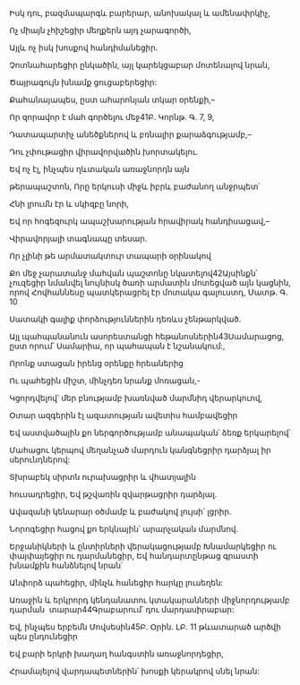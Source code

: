 Իսկ դու, բազմապարգև բարերար, անոխակալ և ամենափրկիչ,

Ոչ միայն չհիշեցիր մեղքերն այդ չարագործի,

Այլև ոչ իսկ խոսքով հանդիմանեցիր.

Չոտնահարեցիր ընկածին, այլ կարեկցաբար մոտենալով նրան,

Ծայրագույն խնամք ցուցաբերեցիր:

Քահանայապես, ըստ ահարոնյան տկար օրենքի,–

Որ զորավոր է մահ գործելու մեջ41Բ. Կորնթ. Գ. 7, 9,

Դատապարտիչ անեծքներով և բռնալիր քարաձգությամբ,–

Դու չփութացիր վիրավորվածին խորտակելու.

Եվ ոչ էլ, ինչպես ղևտական առաջնորդն այն

թերապաշտոն, Որը երկուսի միջև իբրև բաժանող անջրպետ՝

Հնի լրումն էր և սկիզբը նորի,

Եվ որ հոգեզուրկ ապաշխարության հրավիրակ հանդիսացավ,–

Վիրավորյալի տագնապը տեսար.

Որ չլինի թե արմատակտուր տապարի օրինակով

Քո մեջ չարատանջ մահվան պաշտոնը նկատելով42Այսինքն՝ չուզեցիր նմանվել նույնիսկ ծառի արմատին մոտեցված այն կացնին, որով Հովհաննեսը պատկերացրել էր մոտակա գալուստդ, Մատթ. Գ. 10

Սատակի գալիք փորձություններին դեռևս չենթարկված.

Այլ պահպանանուն ասորեստանցի հեթանոսներին43Սամարացոց, ըստ որում՝ Սամարիա, որ պահապան է նշանակում:,

Որոնք ստացան իրենց օրենքը հրեաներից

Ու պահեցին միշտ, մինչդեռ նրանք մոռացան,-

Կցորդվելով՝ մեր բնությամբ խառնված մարմնիդ վերարկուով,

Օտար ազգերին էլ ազատության ավետիս համբավեցիր

Եվ աստվածային քո ներգործությամբ անապական՝ ձեռք երկարելով՝

Մահացու կերպով մեղանչած մարդուն կանգնեցրիր դարձյալ իր սերունդներով:

Տխրաբեկ սիրտն ուրախացրիր և վհատյալին

հուսադրեցիր, Եվ թշվառին զվարթացրիր դարձյալ.

Ավազանի կենարար օծմամբ և բաժակով լույսի՝ լցրիր.

Նորոգեցիր հացով քո երկնային՝ արարչական մարմնով.

Երջանիկների և ընտիրների վերակացությամբ Խնամարկեցիր ու փայփայեցիր ու դարմանեցիր, Եվ հանդարտընթաց գրաստի խնամքին հանձնելով նրան՝

Անփորձ պահեցիր, մինչև հանեցիր հարկը լուսեղեն:

Առաջին և երկրորդ կենդանատու կտակարանների միջնորդությամբ դարման  տարար44Գրաբարում՝ դու մարդասիրաբար:

Եվ, ինչպես երբեմն Մովսեսին45Բ. Օրին. ԼԲ. 11 թևատարած արծվի պես ընդունեցիր

Եվ բարի երկրի խաղաղ հանգստին առաջնորդեցիր,

Հրամայելով վարդապետներին՝ խոսքի կերակրով սնել նրան:
